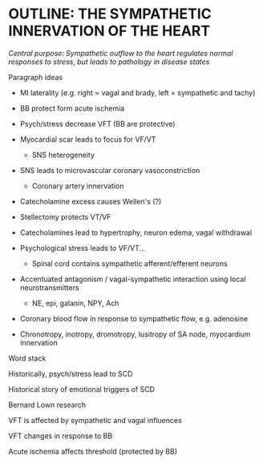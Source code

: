 OUTLINE: THE SYMPATHETIC INNERVATION OF THE HEART
=================================================

*Central purpose: Sympathetic outflow to the heart regulates normal
responses to stress, but leads to pathology in disease states*

Paragraph ideas

-   MI laterality (e.g. right = vagal and brady, left = sympathetic and
    tachy)

-   BB protect form acute ischemia

-   Psych/stress decrease VFT (BB are protective)

-   Myocardial scar leads to focus for VF/VT

    -   SNS heterogeneity

-   SNS leads to microvascular coronary vasoconstriction

    -   Coronary artery innervation

-   Catecholamine excess causes Wellen's (?)

-   Stellectomy protects VT/VF

-   Catecholamines lead to hypertrophy, neuron edema, vagal withdrawal

-   Psychological stress leads to VF/VT...

    -   Spinal cord contains sympathetic afferent/efferent neurons

-   Accentuated antagonism / vagal-sympathetic interaction using local
    neurotransmitters

    -   NE, epi, galanin, NPY, Ach

-   Coronary blood flow in response to sympathetic flow, e.g. adenosine

-   Chronotropy, inotropy, dromotropy, lusitropy of SA node, myocardium
    innervation

Word stack

Historically, psych/stress lead to SCD

Historical story of emotional triggers of SCD

Bernard Lown research

VFT is affected by sympathetic and vagal influences

VFT changes in response to BB

Acute ischemia affects threshold (protected by BB)
